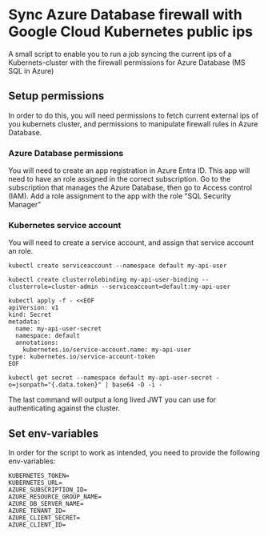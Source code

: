# Sync Azure Database firewall with Google Cloud Kubernetes public ips

A small script to enable you to run a job syncing the current ips of a Kubernets-cluster with the firewall permissions for Azure Database (MS SQL in Azure)

## Setup permissions

In order to do this, you will need permissions to fetch current external ips of you kubernets cluster, and permissions to manipulate firewall rules in Azure Database.

### Azure Database permissions
You will need to create an app registration in Azure Entra ID. 
This app will need to have an role assigned in the correct subscription. 
Go to the subscription that manages the Azure Database, then go to Access control (IAM). 
Add a role assignment to the app with the role "SQL Security Manager"

### Kubernetes service account
You will need to create a service account, and assign that service account an role.

```
kubectl create serviceaccount --namespace default my-api-user

kubectl create clusterrolebinding my-api-user-binding --clusterrole=cluster-admin --serviceaccount=default:my-api-user

kubectl apply -f - <<EOF
apiVersion: v1
kind: Secret
metadata:
  name: my-api-user-secret
  namespace: default
  annotations:
    kubernetes.io/service-account.name: my-api-user
type: kubernetes.io/service-account-token
EOF

kubectl get secret --namespace default my-api-user-secret -o=jsonpath="{.data.token}" | base64 -D -i -
```

The last command will output a long lived JWT you can use for authenticating against the cluster.

## Set env-variables
In order for the script to work as intended, you need to provide the following env-variables:
```
KUBERNETES_TOKEN=
KUBERNETES_URL=
AZURE_SUBSCRIPTION_ID=
AZURE_RESOURCE_GROUP_NAME=
AZURE_DB_SERVER_NAME=
AZURE_TENANT_ID=
AZURE_CLIENT_SECRET=
AZURE_CLIENT_ID=
```